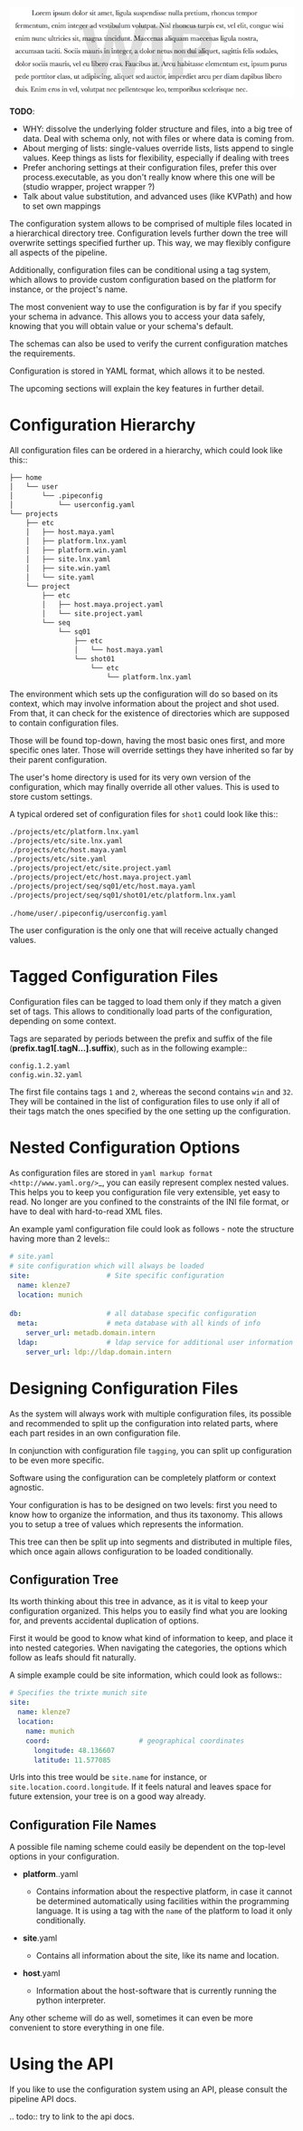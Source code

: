![under construction](https://raw.githubusercontent.com/Byron/bcore/master/src/images/wip.png)

**TODO**: 
*   WHY: dissolve the underlying folder structure and files, into a big tree of data. Deal with schema only, not with files or where data is coming from.
*   About merging of lists: single-values override lists, lists append to single values. Keep things as lists for flexibility, especially if dealing with trees
*   Prefer anchoring settings at their configuration files, prefer this over process.executable, as you don't really know where this one will be (studio wrapper, project wrapper ?)
*   Talk about value substitution, and advanced uses (like KVPath) and how to set own mappings

The configuration system allows to be comprised of multiple files located in a hierarchical directory tree. Configuration levels further down the tree will overwrite settings specified further up. This way, we may flexibly configure all aspects of the pipeline.

Additionally, configuration files can be conditional using a tag system, which allows to provide custom configuration based on the platform for instance, or the project's name.

The most convenient way to use the configuration is by far if you specify your schema in advance. This allows you to access your data safely, knowing that you will obtain value or your schema's default.

The schemas can also be used to verify the current configuration matches the requirements.

Configuration is stored in YAML format, which allows it to be nested.

The upcoming sections will explain the key features in further detail.

Configuration Hierarchy
=======================

All configuration files can be ordered in a hierarchy, which could look like this::
    
    ├── home
    │   └── user
    │       └── .pipeconfig
    │           └── userconfig.yaml
    └── projects
        ├── etc
        │   ├── host.maya.yaml
        │   ├── platform.lnx.yaml
        │   ├── platform.win.yaml
        │   ├── site.lnx.yaml
        │   ├── site.win.yaml
        │   └── site.yaml
        └── project
            ├── etc
            │   ├── host.maya.project.yaml
            │   └── site.project.yaml
            └── seq
                └── sq01
                    ├── etc
                    │   └── host.maya.yaml
                    └── shot01
                        └── etc
                            └── platform.lnx.yaml


The environment which sets up the configuration will do so based on its context, which may involve information about the project and shot used. From that, it can check for the existence of directories which are supposed to contain configuration files.

Those will be found top-down, having the most basic ones first, and more specific ones later. Those will override settings they have inherited so far by their parent configuration.

The user's home directory is used for its very own version of the configuration, which may finally override all other values. This is used to store custom settings.

A typical ordered set of configuration files for `shot1` could look like this::
    
    ./projects/etc/platform.lnx.yaml
    ./projects/etc/site.lnx.yaml
    ./projects/etc/host.maya.yaml
    ./projects/etc/site.yaml
    ./projects/project/etc/site.project.yaml
    ./projects/project/etc/host.maya.project.yaml
    ./projects/project/seq/sq01/etc/host.maya.yaml
    ./projects/project/seq/sq01/shot01/etc/platform.lnx.yaml
    
    ./home/user/.pipeconfig/userconfig.yaml

The user configuration is the only one that will receive actually changed values.

Tagged Configuration Files
==========================

Configuration files can be tagged to load them only if they match a given set of tags. This allows to conditionally load parts of the configuration, depending on some context.

Tags are separated by periods between the prefix and suffix of the file (**prefix.tag1[.tagN...].suffix**), such as in the following example::
    
    config.1.2.yaml
    config.win.32.yaml
    
The first file contains tags `1` and `2`, whereas the second contains `win` and `32`. They will be contained in the list of configuration files to use only if all of their tags match the ones specified by the one setting up the configuration.

Nested Configuration Options
============================

As configuration files are stored in `yaml markup format <http://www.yaml.org/>`_, you can easily represent complex nested values. This helps you to keep you configuration file very extensible, yet easy to read. No longer are you confined to the constraints of the INI file format, or have to deal with hard-to-read XML files.

An example yaml configuration file could look as follows - note the structure having more than 2 levels::

```yaml    
# site.yaml
# site configuration which will always be loaded
site:                   # Site specific configuration
  name: klenze7
  location: munich
  
db:                     # all database specific configuration 
  meta:                 # meta database with all kinds of info
    server_url: metadb.domain.intern
  ldap:                 # ldap service for additional user information
    server_url: ldp://ldap.domain.intern
```
        
    
Designing Configuration Files
=============================

As the system will always work with multiple configuration files, its possible and recommended to split up the configuration into related parts, where each part resides in an own configuration file.

In conjunction with configuration file `tagging`, you can split up configuration to be even more specific.

Software using the configuration can be completely platform or context agnostic.

Your configuration is has to be designed on two levels: first you need to know how to organize the information, and thus its taxonomy. This allows you to setup a tree of values which represents the information.

This tree can then be split up into segments and distributed in multiple files, which once again allows configuration to be loaded conditionally.


Configuration Tree
------------------

Its worth thinking about this tree in advance, as it is vital to keep your configuration organized. This helps you to easily find what you are looking for, and prevents accidental duplication of options.

First it would be good to know what kind of information to keep, and place it into nested categories. When navigating the categories, the options which follow as leafs should fit naturally.

A simple example could be site information, which could look as follows::

```yaml    
# Specifies the trixte munich site
site:
  name: klenze7
  location: 
    name: munich
    coord:                      # geographical coordinates
      longitude: 48.136607
      latitude: 11.577085
```
          
Urls into this tree would be `site.name` for instance, or `site.location.coord.longitude`. If it feels natural and leaves space for future extension, your tree is on a good way already.
        

Configuration File Names
------------------------

A possible file naming scheme could easily be dependent on the top-level options in your configuration.
    
* **platform**.<name>.yaml
    * Contains information about the respective platform, in case it cannot be determined automatically using facilities within the programming language. It is using a tag with the `name` of the platform to load it only conditionally.
 
* **site**.yaml
    * Contains all information about the site, like its name and location.
 
* **host**.yaml
    * Information about the host-software that is currently running the python interpreter.

Any other scheme will do as well, sometimes it can even be more convenient to store everything in one file.

Using the API
=============

If you like to use the configuration system using an API, please consult the pipeline API docs.

.. todo:: try to link to the api docs.
